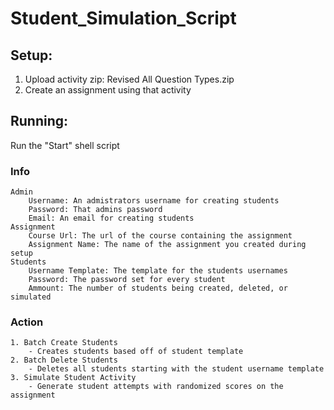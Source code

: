 # Student_Simulation_Script

## Setup: 
1. Upload activity zip: Revised All Question Types.zip
2. Create an assignment using that activity

## Running:

Run the "Start" shell script

### Info
	Admin
		Username: An admistrators username for creating students
		Password: That admins password
		Email: An email for creating students
	Assignment
		Course Url: The url of the course containing the assignment
		Assignment Name: The name of the assignment you created during setup
	Students
		Username Template: The template for the students usernames
		Password: The password set for every student
		Ammount: The number of students being created, deleted, or simulated

### Action
	1. Batch Create Students
		- Creates students based off of student template
	2. Batch Delete Students
		- Deletes all students starting with the student username template
	3. Simulate Student Activity
		- Generate student attempts with randomized scores on the assignment
 